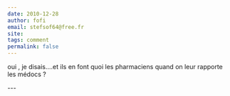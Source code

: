 ```yaml
---
date: 2010-12-28
author: fofi
email: stefsof64@free.fr
site: 
tags: comment
permalink: false
---
```


<p>oui , je disais....et ils en font quoi les pharmaciens quand on leur rapporte les médocs ?</p>
---